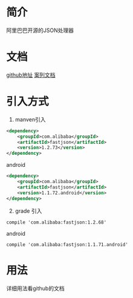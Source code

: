 # 简介
阿里巴巴开源的JSON处理器

# 文档
[github地址](https://github.com/alibaba/fastjson)
[案列文档](https://github.com/alibaba/fastjson/wiki/Samples-DataBind)

# 引入方式
1. manven引入
```xml
<dependency>
    <groupId>com.alibaba</groupId>
    <artifactId>fastjson</artifactId>
    <version>1.2.73</version>
</dependency>
```
android
```xml
<dependency>
    <groupId>com.alibaba</groupId>
    <artifactId>fastjson</artifactId>
    <version>1.1.72.android</version>
</dependency>
```

2. grade 引入
```
compile 'com.alibaba:fastjson:1.2.68'
```

android
```
compile 'com.alibaba:fastjson:1.1.71.android'
```

# 用法
详细用法看github的文档